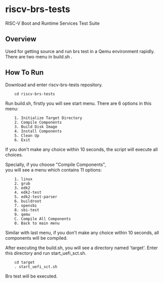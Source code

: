 riscv-brs-tests
=======================

RISC-V Boot and Runtime Services Test Suite

## Overview

Used for getting source and run brs test in a Qemu
environment rapidly. There are two menu in build.sh .

## How To Run

Download and enter riscv-brs-tests repository.

        cd riscv-brs-tests

Run build.sh, firstly you will see start menu.
There are 6 options in this menu:   

        1. Initialize Target Directory  
        2. Compile Components  
        3. Build Disk Image  
        4. Install Components  
        5. Clean Up  
        6. Exit  

If you don't make any choice within 10 seconds,
the script will execute all choices.

Specially, if you choose "Compile Components",   
you will see a menu which contains 11 options: 

        1. linux  
        2. grub  
        3. edk2  
        4. edk2-test  
        5. edk2-test-parser  
        6. buildroot  
        7. opensbi  
        8. sbi-test  
        9. qemu  
        C. Compile All Components  
        0. Back to main menu  

Similar with last menu, if you don't make any 
choice within 10 seconds, all components will
be compiled.

After executing the build.sh, you will see a 
directory named 'target'. Enter this directory
and run start_uefi_sct.sh.

        cd target  
        . start_uefi_sct.sh

Brs test will be executed.
